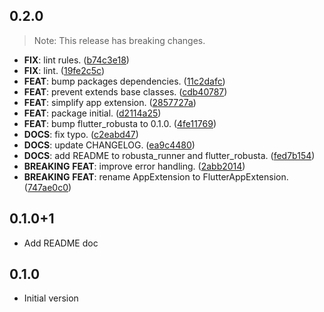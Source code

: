 ## 0.2.0

> Note: This release has breaking changes.

 - **FIX**: lint rules. ([b74c3e18](https://github.com/covalab/robusta/commit/b74c3e18a6c57ed9851498d431d02c3a11c630b7))
 - **FIX**: lint. ([19fe2c5c](https://github.com/covalab/robusta/commit/19fe2c5c76e484c633a98d825e1840c7fa115986))
 - **FEAT**: bump packages dependencies. ([11c2dafc](https://github.com/covalab/robusta/commit/11c2dafcafbfd6032f467baf5446767d1151f2fe))
 - **FEAT**: prevent extends base classes. ([cdb40787](https://github.com/covalab/robusta/commit/cdb4078729e798d1beb961081d2e9d1abdd1a6f6))
 - **FEAT**: simplify app extension. ([2857727a](https://github.com/covalab/robusta/commit/2857727ad0c8e3c26a72f06b2162cff22509097e))
 - **FEAT**: package initial. ([d2114a25](https://github.com/covalab/robusta/commit/d2114a25622241ad0b727f94b2146558fb5f75de))
 - **FEAT**: bump flutter_robusta to 0.1.0. ([4fe11769](https://github.com/covalab/robusta/commit/4fe117693858d6d24350db51ab8cb533d6f4d0db))
 - **DOCS**: fix typo. ([c2eabd47](https://github.com/covalab/robusta/commit/c2eabd475fb993de567f044997ba01f021ac23d8))
 - **DOCS**: update CHANGELOG. ([ea9c4480](https://github.com/covalab/robusta/commit/ea9c44800bfb4fceb827cc83410a4ded982e632e))
 - **DOCS**: add README to robusta_runner and flutter_robusta. ([fed7b154](https://github.com/covalab/robusta/commit/fed7b1541509a51b96f8ee3044ee9be4d4a5cbb8))
 - **BREAKING** **FEAT**: improve error handling. ([2abb2014](https://github.com/covalab/robusta/commit/2abb2014b0a1e86e395ce079ada13c8e417eed11))
 - **BREAKING** **FEAT**: rename AppExtension to FlutterAppExtension. ([747ae0c0](https://github.com/covalab/robusta/commit/747ae0c09e5772112c0bcf56a03cbe0f3cd11054))

## 0.1.0+1
- Add README doc

## 0.1.0
- Initial version

